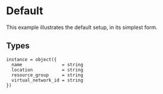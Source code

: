 # Default

This example illustrates the default setup, in its simplest form.

## Types

```hcl
instance = object({
  name               = string
  location           = string
  resource_group     = string
  virtual_network_id = string
})
```
